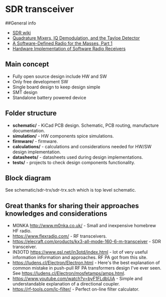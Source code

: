 # SDR transceiver

##General info

- [SDR wiki](https://en.wikipedia.org/wiki/Software-defined_radio)
- [Quadrature Mixers, IQ Demodulation, and the Tayloe Detector](https://www.youtube.com/watch?v=JuuKF1RFvBM)
- [A Software-Defined Radio for the Masses, Part 1](https://www.arrl.org/files/file/Technology/tis/info/pdf/020708qex013.pdf)
- [Hardware Implementation of Software Radio Receivers](https://www.ripublication.com/irph/ijeee_spl/ijeeev7n4_08.pdf)

## Main concept

- Fully open source design include HW and SW
- Only free development SW
- Single board design to keep design simple
- SMT design
- Standalone battery powered device

## Folder structure

- **schematic/** - KiCad PCB design. Schematic, PCB routing, manufacture documentation.
- **simulation/** - HW components spice simulations.
- **firmware/** - firmware.
- **calculations/** - calculations and considerations needed for HW/SW design implementation.
- **datasheets/** - datasheets used during design implementations.
- **tests/** - projects to check design components functionality.

## Block diagram

See schematic/sdr-trx/sdr-trx.sch which is top level schematic.

## Great thanks for sharing their approaches knowledges and considerations

- M0NKA http://www.m0nka.co.uk/ - Small and inexpensive homebrew HF radio.
- https://www.flexradio.com/ - RF transceivers.
- https://elecraft.com/products/kx3-all-mode-160-6-m-transceiver - SDR transceiver.
- IN3OTD https://www.qsl.net/in3otd/index.html - lot of very useful information information and approaches. RF PA got from this site.
- https://ludens.cl/Electron/Electron.html - Here's the best explanation of common mistake in push-pull RF PA transformers design I've ever seen. See https://ludens.cl/Electron/mosfetamps/amps.html.
- https://www.youtube.com/watch?v=byF1FLdbUiA - Simple and understandable explanation of a directional coupler.
- https://rf-tools.com/lc-filter/ - Perfect on-line filter calculator.
